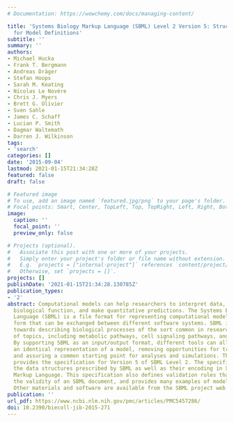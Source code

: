 ```yaml
---
# Documentation: https://wowchemy.com/docs/managing-content/

title: 'Systems Biology Markup Language (SBML) Level 2 Version 5: Structures and Facilities
  for Model Definitions'
subtitle: ''
summary: ''
authors:
- Michael Hucka
- Frank T. Bergmann
- Andreas Dräger
- Stefan Hoops
- Sarah M. Keating
- Nicolas Le Novére
- Chris J. Myers
- Brett G. Olivier
- Sven Sahle
- James C. Schaff
- Lucian P. Smith
- Dagmar Waltemath
- Darren J. Wilkinson
tags:
- 'search'
categories: []
date: '2015-09-04'
lastmod: 2021-01-15T21:34:28Z
featured: false
draft: false

# Featured image
# To use, add an image named `featured.jpg/png` to your page's folder.
# Focal points: Smart, Center, TopLeft, Top, TopRight, Left, Right, BottomLeft, Bottom, BottomRight.
image:
  caption: ''
  focal_point: ''
  preview_only: false

# Projects (optional).
#   Associate this post with one or more of your projects.
#   Simply enter your project's folder or file name without extension.
#   E.g. `projects = ["internal-project"]` references `content/project/deep-learning/index.md`.
#   Otherwise, set `projects = []`.
projects: []
publishDate: '2021-01-15T21:34:28.130785Z'
publication_types:
- '2'
abstract: Computational models can help researchers to interpret data, understand
  biological function, and make quantitative predictions. The Systems Biology Markup
  Language (SBML) is a file format for representing computational models in a declarative
  form that can be exchanged between different software systems. SBML is oriented
  towards describing biological processes of the sort common in research on a number
  of topics, including metabolic pathways, cell signaling pathways, and many others.
  By supporting SBML as an input/output format, different tools can all operate on
  an identical representation of a model, removing opportunities for translation errors
  and assuring a common starting point for analyses and simulations. This document
  provides the specification for Version 5 of SBML Level 2. The specification defines
  the data structures prescribed by SBML as well as their encoding in XML, the eXtensible
  Markup Language. This specification also defines validation rules that determine
  the validity of an SBML document, and provides many examples of models in SBML form.
  Other materials and software are available from the SBML project web site, http://sbml.org/.
publication: ''
url_pdf: https://www.ncbi.nlm.nih.gov/pmc/articles/PMC5457286/
doi: 10.2390/biecoll-jib-2015-271
---
```

